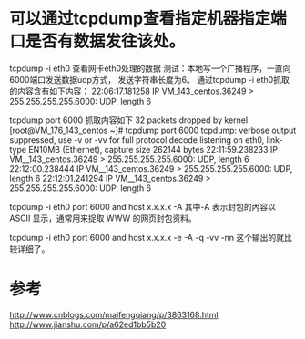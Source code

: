 # 可以通过tcpdump查看指定机器指定端口是否有数据发往该处。

tcpdump -i eth0 
查看网卡eth0处理的数据
测试：本地写一个广播程序，一直向6000端口发送数据udp方式， 发送字符串长度为6。
通过tcpdump -i eth0抓取的内容含有如下内容：
22:06:17.181258 IP VM_143_centos.36249 > 255.255.255.255.6000: UDP, length 6

tcpdump port 6000
抓取内容如下
32 packets dropped by kernel
[root@VM_176_143_centos ~]# tcpdump port 6000
tcpdump: verbose output suppressed, use -v or -vv for full protocol decode
listening on eth0, link-type EN10MB (Ethernet), capture size 262144 bytes
22:11:59.238233 IP VM__143_centos.36249 > 255.255.255.255.6000: UDP, length 6
22:12:00.238444 IP VM__143_centos.36249 > 255.255.255.255.6000: UDP, length 6
22:12:01.241294 IP VM__143_centos.36249 > 255.255.255.255.6000: UDP, length 6

tcpdump -i eth0 port 6000  and host x.x.x.x -A
其中-A 表示封包的內容以 ASCII 显示，通常用来捉取 WWW 的网页封包资料。

tcpdump -i eth0 port 6000  and host x.x.x.x  -e -A -q -vv -nn   这个输出的就比较详细了。



# 参考
http://www.cnblogs.com/maifengqiang/p/3863168.html
http://www.jianshu.com/p/a62ed1bb5b20